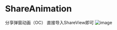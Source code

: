 # ShareAnimation
分享弹窗动画（OC）
直接导入ShareView即可
![image](https://github.com/MaggieHXQ/ShareAnimation/blob/master/ShareAnimation.2019-07-02%2014_26_59.gif) 
